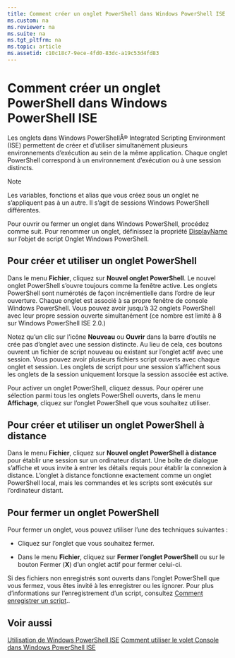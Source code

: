 ```yaml
---
title: Comment créer un onglet PowerShell dans Windows PowerShell ISE
ms.custom: na
ms.reviewer: na
ms.suite: na
ms.tgt_pltfrm: na
ms.topic: article
ms.assetid: c10c18c7-9ece-4fd0-83dc-a19c53d4fd83
---
```

# Comment créer un onglet PowerShell dans Windows PowerShell ISE
Les onglets dans Windows PowerShellÂ® Integrated Scripting Environment (ISE) permettent de créer et d’utiliser simultanément plusieurs environnements d’exécution au sein de la même application. Chaque onglet PowerShell correspond à un environnement d’exécution ou à une session distincts.

> [!NOTE]
> Les variables, fonctions et alias que vous créez sous un onglet ne s’appliquent pas à un autre. Il s’agit de sessions Windows PowerShell différentes.

Pour ouvrir ou fermer un onglet dans Windows PowerShell, procédez comme suit. Pour renommer un onglet, définissez la propriété [DisplayName](https://technet.microsoft.com/en-us/library/a9b58556-951b-4f48-b3ae-b351b7564360#Displayname) sur l’objet de script Onglet Windows PowerShell.

## Pour créer et utiliser un onglet PowerShell
Dans le menu **Fichier**, cliquez sur **Nouvel onglet PowerShell**. Le nouvel onglet PowerShell s’ouvre toujours comme la fenêtre active. Les onglets PowerShell sont numérotés de façon incrémentielle dans l’ordre de leur ouverture. Chaque onglet est associé à sa propre fenêtre de console Windows PowerShell. Vous pouvez avoir jusqu’à 32 onglets PowerShell avec leur propre session ouverte simultanément (ce nombre est limité à 8 sur Windows PowerShell ISE 2.0.)

Notez qu’un clic sur l’icône **Nouveau** ou **Ouvrir** dans la barre d’outils ne crée pas d’onglet avec une session distincte.  Au lieu de cela, ces boutons ouvrent un fichier de script nouveau ou existant sur l’onglet actif avec une session. Vous pouvez avoir plusieurs fichiers script ouverts avec chaque onglet et session. Les onglets de script pour une session s’affichent sous les onglets de la session uniquement lorsque la session associée est active.

Pour activer un onglet PowerShell, cliquez dessus. Pour opérer une sélection parmi tous les onglets PowerShell ouverts, dans le menu **Affichage**, cliquez sur l’onglet PowerShell que vous souhaitez utiliser.

## Pour créer et utiliser un onglet PowerShell à distance
Dans le menu **Fichier**, cliquez sur **Nouvel onglet PowerShell à distance** pour établir une session sur un ordinateur distant. Une boîte de dialogue s’affiche et vous invite à entrer les détails requis pour établir la connexion à distance. L’onglet à distance fonctionne exactement comme un onglet PowerShell local, mais les commandes et les scripts sont exécutés sur l’ordinateur distant.

## Pour fermer un onglet PowerShell
Pour fermer un onglet, vous pouvez utiliser l’une des techniques suivantes :

-   Cliquez sur l’onglet que vous souhaitez fermer.

-   Dans le menu **Fichier**, cliquez sur **Fermer l’onglet PowerShell** ou sur le bouton Fermer (**X**) d’un onglet actif pour fermer celui-ci.

Si des fichiers non enregistrés sont ouverts dans l’onglet PowerShell que vous fermez, vous êtes invité à les enregistrer ou les ignorer. Pour plus d’informations sur l’enregistrement d’un script, consultez [Comment enregistrer un script](https://technet.microsoft.com/en-us/library/162f594d-efd3-4234-9960-45e56e6eadc8)..

## Voir aussi
[Utilisation de Windows PowerShell ISE](Using-the-Windows-PowerShell-ISE.md)
[Comment utiliser le volet Console dans Windows PowerShell ISE](How-to-Use-the-Console-Pane-in-the-Windows-PowerShell-ISE.md)



<!--HONumber=May16_HO2-->


